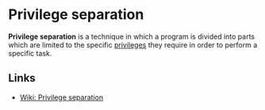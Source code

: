 # Privilege separation
**Privilege separation** is a technique in which a program is divided into parts 
which are limited to the specific [privileges](privilege.md) they require in order to perform a specific task.

## Links
- [Wiki: Privilege separation](https://en.wikipedia.org/wiki/Privilege_separation)
